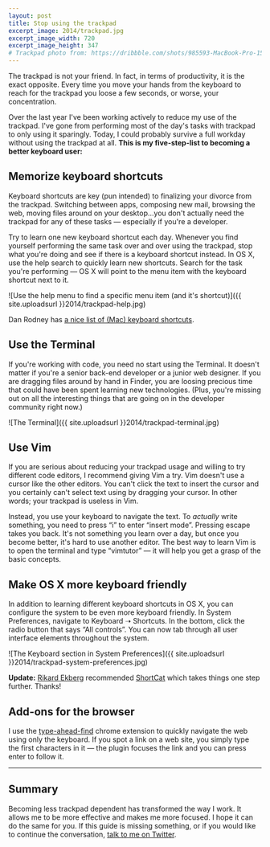 ```yaml
---
layout: post
title: Stop using the trackpad
excerpt_image: 2014/trackpad.jpg
excerpt_image_width: 720
excerpt_image_height: 347
# Trackpad photo from: https://dribbble.com/shots/985593-MacBook-Pro-15-Scalable-Mock-ups (tweet sent)
---
```

<p class="intro">The trackpad is not your friend. In fact, in terms of productivity, it is the exact opposite. Every time you move your hands from the keyboard to reach for the trackpad you loose a few seconds, or worse, your concentration.</p>

Over the last year I've been working actively to reduce my use of the trackpad. I've gone from performing most of the day's tasks with trackpad to only using it sparingly. Today, I could probably survive a full workday without using the trackpad at all.   **This is my five-step-list to becoming a better keyboard user:**

## Memorize keyboard shortcuts
Keyboard shortcuts are key (pun intended) to finalizing your divorce from the trackpad. Switching between apps, composing new mail, browsing the web, moving files around on your desktop…you don't actually need the trackpad for any of these tasks — especially if you're a developer.

Try to learn one new keyboard shortcut each day. Whenever you find yourself performing the same task over and over using the trackpad, stop what you're doing and see if there is a keyboard shortcut instead. In OS X, use the help search to quickly learn new shortcuts. Search for the task you're performing — OS X will point to the menu item with the keyboard shortcut next to it.

![Use the help menu to find a specific menu item (and it's shortcut)]({{ site.uploadsurl }}2014/trackpad-help.jpg)

Dan Rodney has [a nice list of (Mac) keyboard shortcuts](http://www.danrodney.com/mac/).

## Use the Terminal
If you're working with code, you need no start using the Terminal. It doesn't matter if you're a senior back-end developer or a junior web designer. If you are dragging files around by hand in Finder, you are loosing precious time that could have been spent learning new technologies. (Plus, you're missing out on all the interesting things that are going on in the developer community right now.)

![The Terminal]({{ site.uploadsurl }}2014/trackpad-terminal.jpg)

## Use Vim
If you are serious about reducing your trackpad usage and willing to try different code editors, I recommend giving Vim a try. Vim doesn't use a cursor like the other editors. You can't click the text to insert the cursor and you certainly can't select text using by dragging your cursor. In other words; your trackpad is useless in Vim.

Instead, you use your keyboard to navigate the text. To *actually* write something, you need to press “i” to enter “insert mode”. Pressing escape takes you back. It's not something you learn over a day, but once you become better, it's hard to use another editor. The best way to learn Vim is to open the terminal and type “vimtutor” — it will help you get a grasp of the basic concepts.

## Make OS X more keyboard friendly
In addition to learning different keyboard shortcuts in OS X, you can configure the system to be even more keyboard friendly. In System Preferences, navigate to Keyboard ➝ Shortcuts. In the bottom, click the radio button that says “All controls”. You can now tab through all user interface elements throughout the system.

![The Keyboard section in System Preferences]({{ site.uploadsurl }}2014/trackpad-system-preferences.jpg)

**Update:** [Rikard Ekberg](https://twitter.com/kroofy) recommended [ShortCat](https://shortcatapp.com/) which takes things one step further. Thanks!

## Add-ons for the browser
I use the [type-ahead-find](https://chrome.google.com/webstore/detail/type-ahead-find/cpecbmjeidppdiampimghndkikcmoadk) chrome extension to quickly navigate the web using only the keyboard. If you spot a link on a web site, you simply type the first characters in it — the plugin focuses the link and you can press enter to follow it.

***

## Summary
Becoming less trackpad dependent has transformed the way I work. It allows me to be more effective and makes me more focused. I hope it can do the same for you. If this guide is missing something, or if you would like to continue the conversation, <a href="http://twitter.com/martenbjork/">talk to me on Twitter</a>.
